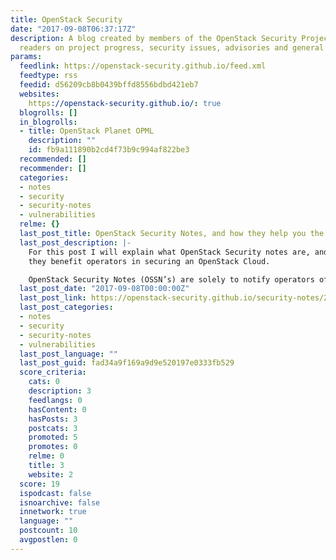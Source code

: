 ```yaml
---
title: OpenStack Security
date: "2017-09-08T06:37:17Z"
description: A blog created by members of the OpenStack Security Project to update
  readers on project progress, security issues, advisories and general security curiosities.
params:
  feedlink: https://openstack-security.github.io/feed.xml
  feedtype: rss
  feedid: d56209cb8b0439bffd8556bdbd421eb7
  websites:
    https://openstack-security.github.io/: true
  blogrolls: []
  in_blogrolls:
  - title: OpenStack Planet OPML
    description: ""
    id: fb9a111890b2cd4f73b9c994af822be3
  recommended: []
  recommender: []
  categories:
  - notes
  - security
  - security-notes
  - vulnerabilities
  relme: {}
  last_post_title: OpenStack Security Notes, and how they help you the Operator
  last_post_description: |-
    For this post I will explain what OpenStack Security notes are, and how
    they benefit operators in securing an OpenStack Cloud.

    OpenStack Security Notes (OSSN’s) are solely to notify operators of
  last_post_date: "2017-09-08T00:00:00Z"
  last_post_link: https://openstack-security.github.io/security-notes/2017/09/08/openstack-security-notes.html
  last_post_categories:
  - notes
  - security
  - security-notes
  - vulnerabilities
  last_post_language: ""
  last_post_guid: fad34a9f169a9d9e520197e0333fb529
  score_criteria:
    cats: 0
    description: 3
    feedlangs: 0
    hasContent: 0
    hasPosts: 3
    postcats: 3
    promoted: 5
    promotes: 0
    relme: 0
    title: 3
    website: 2
  score: 19
  ispodcast: false
  isnoarchive: false
  innetwork: true
  language: ""
  postcount: 10
  avgpostlen: 0
---
```

